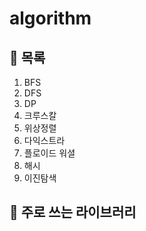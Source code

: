 # algorithm

## 📌 목록
1. BFS
2. DFS
3. DP
4. 크루스칼
5. 위상정렬
6. 다익스트라
7. 플로이드 워셜
8. 해시
9. 이진탐색

## 📌 주로 쓰는 라이브러리
```python